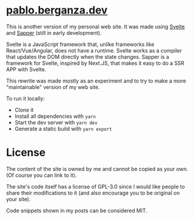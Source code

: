 # [pablo.berganza.dev](https://pablo.berganza.dev)

This is another version of my personal web site. It was made using [Svelte](https://svelte.dev/) and [Sapper](https://sapper.svelte.dev/) (still in early development).

Svelte is a JavaScript framework that, unlike frameworks like React/Vue/Angular, does not have a runtime. Svelte works as a compiler that updates the DOM directly when the state changes. Sapper is a framework for Svelte, inspired by Next.JS, that makes it easy to do a SSR APP with Svelte.

This rewrite was made mostly as an experiment and to try to make a more "maintainable" version of my web site.

To run it locally:

* Clone it
* Install all dependencies with `yarn`
* Start the dev server with `yarn dev`
* Generate a static build with `yarn export`

# License

The content of the site is owned by me and cannot be copied as your own. (Of course you can link to it).

The site's code itself has a license of GPL-3.0 since I would like people to share their modifications to it (and also encourage you to be original on your site).

Code snippets shown in my posts can be considered MIT.
